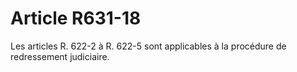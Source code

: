 # Article R631-18

Les articles R. 622-2 à R. 622-5 sont applicables à la procédure de redressement judiciaire.